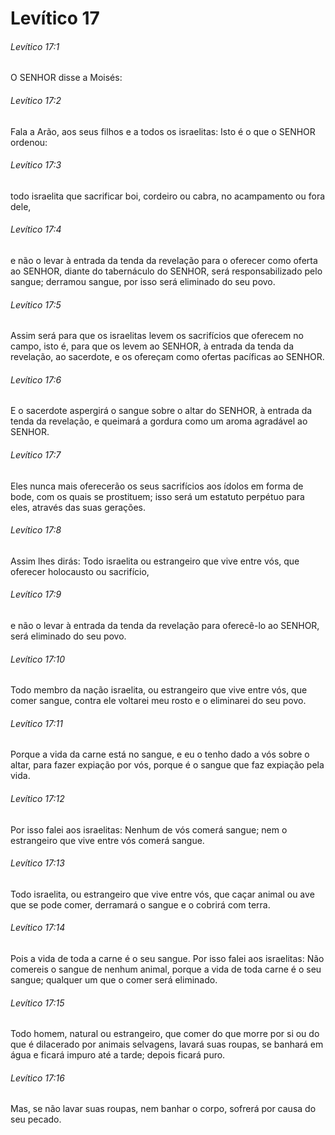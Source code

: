 # Levítico 17

###### Levítico 17:1

O SENHOR disse a Moisés:

###### Levítico 17:2

Fala a Arão, aos seus filhos e a todos os israelitas: Isto é o que o SENHOR ordenou:

###### Levítico 17:3

todo israelita que sacrificar boi, cordeiro ou cabra, no acampamento ou fora dele,

###### Levítico 17:4

e não o levar à entrada da tenda da revelação para o oferecer como oferta ao SENHOR, diante do tabernáculo do SENHOR, será responsabilizado pelo sangue; derramou sangue, por isso será eliminado do seu povo.

###### Levítico 17:5

Assim será para que os israelitas levem os sacrifícios que oferecem no campo, isto é, para que os levem ao SENHOR, à entrada da tenda da revelação, ao sacerdote, e os ofereçam como ofertas pacíficas ao SENHOR.

###### Levítico 17:6

E o sacerdote aspergirá o sangue sobre o altar do SENHOR, à entrada da tenda da revelação, e queimará a gordura como um aroma agradável ao SENHOR.

###### Levítico 17:7

Eles nunca mais oferecerão os seus sacrifícios aos ídolos em forma de bode, com os quais se prostituem; isso será um estatuto perpétuo para eles, através das suas gerações.

###### Levítico 17:8

Assim lhes dirás: Todo israelita ou estrangeiro que vive entre vós, que oferecer holocausto ou sacrifício,

###### Levítico 17:9

e não o levar à entrada da tenda da revelação para oferecê-lo ao SENHOR, será eliminado do seu povo.

###### Levítico 17:10

Todo membro da nação israelita, ou estrangeiro que vive entre vós, que comer sangue, contra ele voltarei meu rosto e o eliminarei do seu povo.

###### Levítico 17:11

Porque a vida da carne está no sangue, e eu o tenho dado a vós sobre o altar, para fazer expiação por vós, porque é o sangue que faz expiação pela vida.

###### Levítico 17:12

Por isso falei aos israelitas: Nenhum de vós comerá sangue; nem o estrangeiro que vive entre vós comerá sangue.

###### Levítico 17:13

Todo israelita, ou estrangeiro que vive entre vós, que caçar animal ou ave que se pode comer, derramará o sangue e o cobrirá com terra.

###### Levítico 17:14

Pois a vida de toda a carne é o seu sangue. Por isso falei aos israelitas: Não comereis o sangue de nenhum animal, porque a vida de toda carne é o seu sangue; qualquer um que o comer será eliminado.

###### Levítico 17:15

Todo homem, natural ou estrangeiro, que comer do que morre por si ou do que é dilacerado por animais selvagens, lavará suas roupas, se banhará em água e ficará impuro até a tarde; depois ficará puro.

###### Levítico 17:16

Mas, se não lavar suas roupas, nem banhar o corpo, sofrerá por causa do seu pecado.

